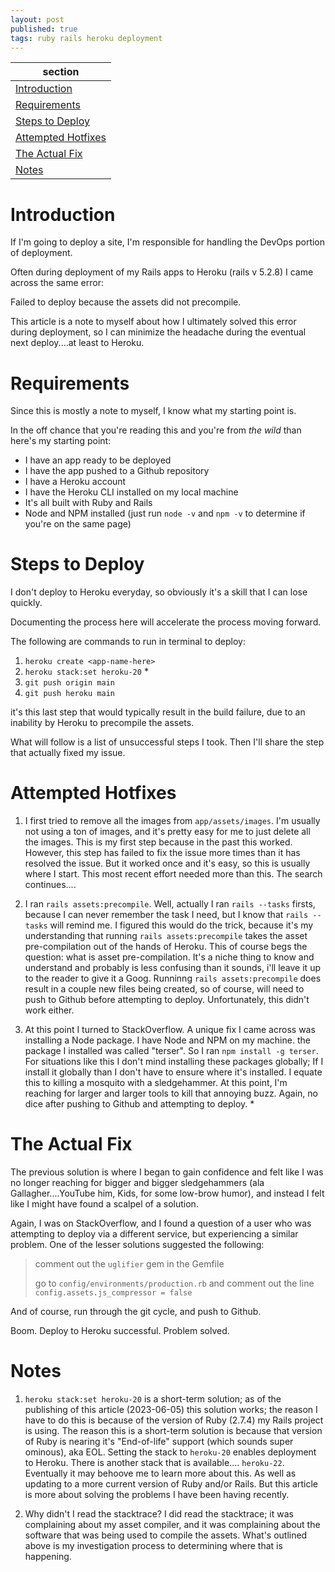 ```yaml
---
layout: post
published: true
tags: ruby rails heroku deployment
---
```

|section|
|-------|
|[Introduction](#introduction)|
|[Requirements](#requirements)|
|[Steps to Deploy](#steps-to-deploy)|
|[Attempted Hotfixes](#attempted-hotfixes)|
|[The Actual Fix](#the-actual-fix)|
|[Notes](#notes)|


# Introduction

If I'm going to deploy a site, I'm responsible for handling the DevOps portion of deployment.

Often during deployment of my Rails apps to Heroku (rails v 5.2.8) I came across the same error:

Failed to deploy because the assets did not precompile.

This article is a note to myself about how I ultimately solved this error during deployment, so I can minimize the headache during the eventual next deploy....at least to Heroku.

# Requirements

Since this is mostly a note to myself, I know what my starting point is.

In the off chance that you're reading this and you're from _the wild_ than here's my starting point:

- I have an app ready to be deployed
- I have the app pushed to a Github repository
- I have a Heroku account
- I have the Heroku CLI installed on my local machine
- It's all built with Ruby and Rails
- Node and NPM installed (just run `node -v` and `npm -v` to determine if you're on the same page)

# Steps to Deploy

I don't deploy to Heroku everyday, so obviously it's a skill that I can lose quickly.

Documenting the process here will accelerate the process moving forward.

The following are commands to run in terminal to deploy:

1. `heroku create <app-name-here>`
2. `heroku stack:set heroku-20` *
3. `git push origin main`
4. `git push heroku main`

it's this last step that would typically result in the build failure, due to an inability by Heroku to precompile the assets.

What will follow is a list of unsuccessful steps I took. Then I'll share the step that actually fixed my issue.

# Attempted Hotfixes

1. I first tried to remove all the images from `app/assets/images`. I'm usually not using a ton of images, and it's pretty easy for me to just delete all the images. This is my first step because in the past this worked. However, this step has failed to fix the issue more times than it has resolved the issue. But it worked once and it's easy, so this is usually where I start. This most recent effort needed more than this. The search continues....

2. I ran `rails assets:precompile`. Well, actually I ran `rails --tasks` firsts, because I can never remember the task I need, but I know that `rails --tasks` will remind me. I figured this would do the trick, because it's my understanding that running `rails assets:precompile` takes the asset pre-compilation out of the hands of Heroku. This of course begs the question: what is asset pre-compilation. It's a niche thing to know and understand and probably is less confusing than it sounds, i'll leave it up to the reader to give it a Goog. Runninng `rails assets:precompile` does result in a couple new files being created, so of course, will need to push to Github before attempting to deploy. Unfortunately, this didn't work either.

3. At this point I turned to StackOverflow. A unique fix I came across was installing a Node package. I have Node and NPM on my machine. the package I installed was called "terser". So I ran `npm install -g terser`. For situations like this I don't mind installing these packages globally; If I install it globally than I don't have to ensure where it's installed. I equate this to killing a mosquito with a sledgehammer. At this point, I'm reaching for larger and larger tools to kill that annoying buzz. Again, no dice after pushing to Github and attempting to deploy. *

# The Actual Fix
The previous solution is where I began to gain confidence and felt like I was no longer reaching for bigger and bigger sledgehammers (ala Gallagher....YouTube him, Kids, for some low-brow humor), and instead I felt like I might have found a scalpel of a solution.

Again, I was on StackOverflow, and I found a question of a user who was attempting to deploy via a different service, but experiencing a similar problem. One of the lesser solutions suggested the following:

> comment out the `uglifier` gem in the Gemfile
>
> go to `config/environments/production.rb` and comment out the line `config.assets.js_compressor = false`

And of course, run through the git cycle, and push to Github.

Boom. Deploy to Heroku successful. Problem solved.

# Notes

1. `heroku stack:set heroku-20` is a short-term solution; as of the publishing of this article (2023-06-05) this solution works; the reason I have to do this is because of the version of Ruby (2.7.4) my Rails project is using. The reason this is a short-term solution is because that version of Ruby is nearing it's "End-of-life" support (which sounds super ominous), aka EOL. Setting the stack to `heroku-20` enables deployment to Heroku. There is another stack that is available.... `heroku-22`. Eventually it may behoove me to learn more about this. As well as updating to a more current version of Ruby and/or Rails. But this article is more about solving the problems I have been having recently.

2. Why didn't I read the stacktrace? I did read the stacktrace; it was complaining about my asset compiler, and it was complaining about the software that was being used to compile the assets. What's outlined above is my investigation process to determining where that is happening.